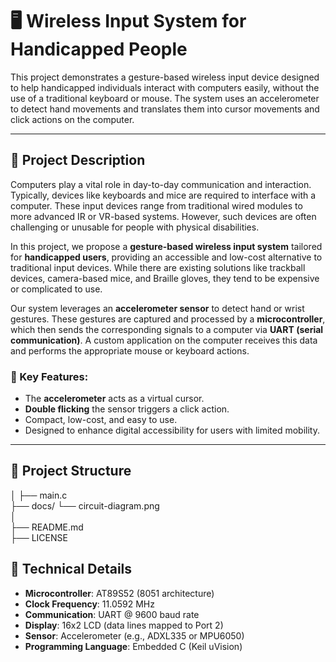 # 🖥️ Wireless Input System for Handicapped People

This project demonstrates a gesture-based wireless input device designed to help handicapped individuals interact with computers easily, without the use of a traditional keyboard or mouse. The system uses an accelerometer to detect hand movements and translates them into cursor movements and click actions on the computer.

---

## 🧠 Project Description

Computers play a vital role in day-to-day communication and interaction. Typically, devices like keyboards and mice are required to interface with a computer. These input devices range from traditional wired modules to more advanced IR or VR-based systems. However, such devices are often challenging or unusable for people with physical disabilities.

In this project, we propose a **gesture-based wireless input system** tailored for **handicapped users**, providing an accessible and low-cost alternative to traditional input devices. While there are existing solutions like trackball devices, camera-based mice, and Braille gloves, they tend to be expensive or complicated to use.

Our system leverages an **accelerometer sensor** to detect hand or wrist gestures. These gestures are captured and processed by a **microcontroller**, which then sends the corresponding signals to a computer via **UART (serial communication)**. A custom application on the computer receives this data and performs the appropriate mouse or keyboard actions.

### 🔑 Key Features:
- The **accelerometer** acts as a virtual cursor.
- **Double flicking** the sensor triggers a click action.
- Compact, low-cost, and easy to use.
- Designed to enhance digital accessibility for users with limited mobility.

---

## 📂 Project Structure

│
├── main.c               
├── docs/
 └── circuit-diagram.png   
│   
├── README.md            
├── LICENSE                   

## 🔧 Technical Details

- **Microcontroller**: AT89S52 (8051 architecture)
- **Clock Frequency**: 11.0592 MHz
- **Communication**: UART @ 9600 baud rate
- **Display**: 16x2 LCD (data lines mapped to Port 2)
- **Sensor**: Accelerometer (e.g., ADXL335 or MPU6050)
- **Programming Language**: Embedded C (Keil uVision)


